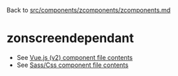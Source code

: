 Back to [src/components/zcomponents/zcomponents.md](../../zcomponents.md)

# zonscreendependant

 - See [Vue.js (v2) component file contents](./zonscreendependant.vue)
 - See [Sass/Css component file contents](./zonscreendependant.scss)
